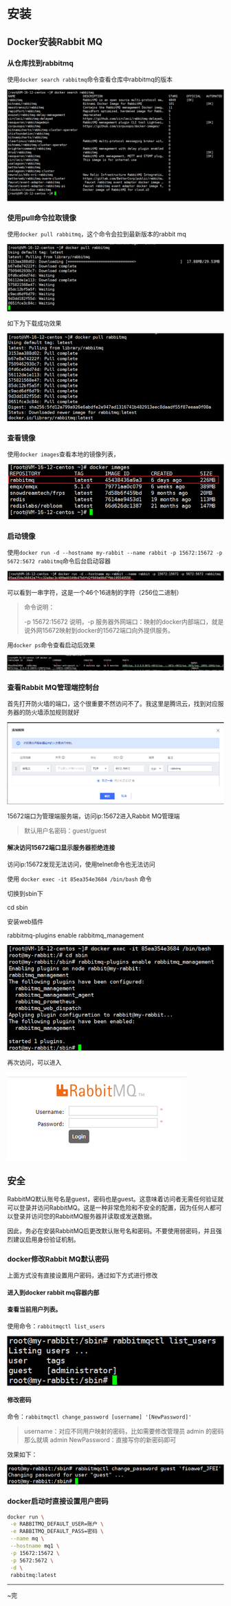 # 安装

## Docker安装Rabbit MQ

### 从仓库找到rabbitmq

使用`docker search rabbitmq`命令查看仓库中rabbitmq的版本

![image-20230807101442126](./img/0_安装RabbitMQ/image-20230807101442126.png)

### 使用pull命令拉取镜像

使用`docker pull rabbitmq`，这个命令会拉到最新版本的rabbit mq

![image-20230807101959353](./img/0_安装RabbitMQ/image-20230807101959353.png)

如下为下载成功效果

![image-20230807102531895](./img/0_安装RabbitMQ/image-20230807102531895.png)

### 查看镜像

使用`docker images`查看本地的镜像列表，

![image-20230807102454894](./img/0_安装RabbitMQ/image-20230807102454894.png)

### 启动镜像

使用`docker run -d --hostname my-rabbit --name rabbit -p 15672:15672 -p 5672:5672 rabbitmq`命令后台启动容器

![image-20230807102906928](./img/0_安装RabbitMQ/image-20230807102906928.png)

可以看到一串字符，这是一个46个16进制的字符（256位二进制）

> 命令说明：
>
> -p 15672:15672 说明，-p 服务器外网端口：映射的docker内部端口，就是说外网15672映射到docker的15672端口向外提供服务。

用`docker ps`命令查看启动后效果

![image-20230807103551454](./img/0_安装RabbitMQ/image-20230807103551454.png)

### 查看Rabbit MQ管理端控制台

首先打开防火墙的端口，这个很重要不然访问不了。我这里是腾讯云，找到对应服务器的防火墙添加规则就好

![image-20230807104014903](./img/0_安装RabbitMQ/image-20230807104014903.png)

15672端口为管理端服务端，访问ip:15672进入Rabbit MQ管理端

> 默认用户名密码：guest/guest

#### 解决访问15672端口显示服务器拒绝连接

访问ip:15672发现无法访问，使用telnet命令也无法访问

使用 `docker exec -it 85ea354e3684 /bin/bash` 命令

切换到sbin下

cd sbin

安装web插件

rabbitmq-plugins enable rabbitmq_management

![image-20230807113258712](./img/0_安装RabbitMQ/image-20230807113258712.png)

再次访问，可以进入

![image-20230807113323275](./img/0_安装RabbitMQ/image-20230807113323275.png)

## 安全

RabbitMQ默认账号名是guest，密码也是guest。这意味着访问者无需任何验证就可以登录并访问RabbitMQ。这是一种非常危险和不安全的配置，因为任何人都可以登录并访问您的RabbitMQ服务器并读取或发送数据。

因此，务必在安装RabbitMQ后更改默认账号名和密码。不要使用弱密码，并且强烈建议启用身份验证机制。

### docker修改Rabbit MQ默认密码

上面方式没有直接设置用户密码，通过如下方式进行修改

#### 进入到docker rabbit mq容器内部



#### 查看当前用户列表。

使用命令：`rabbitmqctl list_users`

![image-20230807114602159](./img/0_安装RabbitMQ/image-20230807114602159.png)

#### 修改密码

命令：`rabbitmqctl change_password [username] '[NewPassword]'`

> username：对应不同用户映射的密码，比如需要修改管理员 admin 的密码那么就填 admin
> NewPassword：直接写你的新密码即可

效果如下：

![image-20230807114716395](./img/0_安装RabbitMQ/image-20230807114716395.png)

### docker启动时直接设置用户密码

```bash
docker run \
 -e RABBITMQ_DEFAULT_USER=账户 \
 -e RABBITMQ_DEFAULT_PASS=密码 \
 --name mq \
 --hostname mq1 \
 -p 15672:15672 \
 -p 5672:5672 \
 -d \
 rabbitmq:latest
```



---

~完
